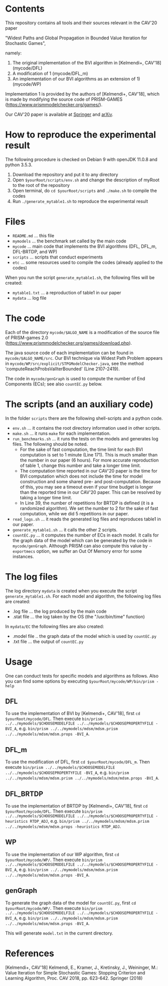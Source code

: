 # Contents
This repository contains all tools and their sources relevant in the CAV'20 paper

  "Widest Paths and Global Propagation in Bounded Value Iteration for Stochastic Games",

namely:

1. The original implementation of the BVI algorithm in [Kelmendi+, CAV'18] (mycode/DFL)
2. A modification of 1 (mycode/DFL_m)
3. An implementation of our BVI algorithms as an extension of 1) (mycode/WP)

Implementation 1 is provided by the authors of [Kelmendi+, CAV'18], which is made by 
modifying the source code of PRISM-GAMES (https://www.prismmodelchecker.org/games/).

Our CAV'20 paper is available at [Springer](https://doi.org/10.1007/978-3-030-53291-8_19) and [arXiv](https://arxiv.org/abs/2007.07421).


# How to reproduce the experimental result
The following procedure is checked on Debian 9 with 
openJDK 11.0.8 and python 3.5.3.

1. Download the repository and put it to any directory
2. Open `$yourRoot/scripts/env.sh` and change the description of myRoot to the root of the repository
3. Open terminal, do `cd $yourRoot/scripts` and `./make.sh` to compile the codes
4. Run `./generate_mytable1.sh` to reproduce the experimental result


# Files
- `README.md`    ... this file
- `mymodels`     ... the benchmark set called by the main code
- `mycode`       ... main code that implements the BVI algorithms (DFL, DFL_m, DFL-BRTDP, and WP)
- `scripts`      ... scripts that conduct experiments
- `etc`          ... some resources used to compile the codes (already applied to the codes)

When you run the script `generate_mytable1.sh`, the following files will be created:

- `mytable1.txt` ... a reproduction of table1 in our paper
- `mydata`       ... log file


# The code
Each of the directory `mycode/$ALGO_NAME` is a modification of the source file of PRISM-games 2.0 (https://www.prismmodelchecker.org/games/download.php).

The java source code of each implementation can be found in `mycode/$ALGO_NAME/src`. 
Our BVI technique via Widest Path Problem appears in `mycode/WP/src/explicit/STPGModelChecker.java`, 
see the method 'computeReachProbsValIterBounded' (Line 2107-2419).

The code in `mycode/genGraph` is used to compute the number of End Components (ECs); see also `countEC.py` below.


# The scripts (and an auxiliary code)
In the folder `scripts` there are the following shell-scripts and a python code.

- `env.sh`                ... it contains the root directory information used in other scripts.
- `make.sh`               ... it runs `make` for each implementation.
- `run_benchmarks.sh`     ... it runs the tests on the models and generates log files. The following should be noted.
  -    For the sake of fast computation, the time limit for each BVI computation is set to 1 minute 
       (Line 171). This is much smaller than the number in our paper (6 hours). For more accurate 
       reproduction of table 1, change this number and take a longer time limit.
  -    The computation time reported in our CAV'20 paper is the time for BVI computation which does not include 
       the time for model construction and some shared pre- and post-computation. 
       Because of this, you may see a timeout even if your time budget is longer than the reported time in our CAV'20 paper.
       This can be resolved by taking a longer time limit.
  -    In Line 39, the number of repetitions for BRTDP is defined (it is a randomized algorithm). 
       We set the number to 2 for the sake of fast computation, while we did 5 repetitions in our paper.
- `read_logs.sh`         ... it reads the generated log files and reproduces table1 in our paper. 
- `generate_mytable1.sh` ... it calls the other 2 scripts.
- `countEC.py`           ... it computes the number of ECs in each model. It calls for the graph data of the model
                              which can be generated by the code in `mycode/genGraph`. Although PRISM can also compute
                              this value by `-exportmecs` option, we suffer an Out Of Memory error for some instances.


# The log files
The log directory `mydata` is created when you execute the script `generate_mytable1.sh`.
For each model and algorithm, the following log files are created:

- .log file  ... the log produced by the main code
- .stat file ... the log taken by the OS (the "/usr/bin/time" function)

In `mydata/EC` the following files are also created:

- .model file .. the graph data of the model which is used by `countEC.py`
- .txt file  ... the output of `countEC.py`

# Usage #
One can conduct tests for specific models and algorithms as follows.
Also you can find some options by executing `$yourRoot/mycode/WP/bin/prism -help`

## DFL 
To use the implementation of BVI by [Kelmendi+, CAV'18], first
`cd $yourRoot/mycode/DFL`.
Then execute `bin/prism ../../mymodels/$CHOOSEMODELFILE ../../mymodels/$CHOOSEPROPERTYFILE -BVI_A`,
e.g. `bin/prism ../../mymodels/mdsm/mdsm.prism ../../mymodels/mdsm/mdsm.props -BVI_A`.

## DFL_m 
To use the modification of DFL, first
`cd $yourRoot/mycode/DFL_m`.
Then execute `bin/prism ../../mymodels/$CHOOSEMODELFILE ../../mymodels/$CHOOSEPROPERTYFILE -BVI_A`,
e.g. `bin/prism ../../mymodels/mdsm/mdsm.prism ../../mymodels/mdsm/mdsm.props -BVI_A`.

## DFL_BRTDP 
To use the implementation of BRTDP by [Kelmendi+, CAV'18], first
`cd $yourRoot/mycode/DFL`.
Then execute `bin/prism ../../mymodels/$CHOOSEMODELFILE ../../mymodels/$CHOOSEPROPERTYFILE -heuristics RTDP_ADJ`,
e.g. `bin/prism ../../mymodels/mdsm/mdsm.prism ../../mymodels/mdsm/mdsm.props -heuristics RTDP_ADJ`.

## WP
To use the implementation of our WP algorithm, first 
`cd $yourRoot/mycode/WP/`.
Then execute `bin/prism ../../mymodels/$CHOOSEMODELFILE ../../mymodels/$CHOOSEPROPERTYFILE -BVI_A`,
e.g. `bin/prism ../../mymodels/mdsm/mdsm.prism ../../mymodels/mdsm/mdsm.props -BVI_A`.

## genGraph
To generate the graph data of the model for `countEC.py`, first 
`cd $yourRoot/mycode/WP/`.
Then execute `bin/prism ../../mymodels/$CHOOSEMODELFILE ../../mymodels/$CHOOSEPROPERTYFILE -BVI_A`,
e.g. `bin/prism ../../mymodels/mdsm/mdsm.prism ../../mymodels/mdsm/mdsm.props -BVI_A`.

This will generate `model.txt` in the current directory.


# References 
[Kelmendi+, CAV'18] Kelmendi, E., Kramer, J., Kretinsky, J., Weininger, M.: Value Iteration for Simple Stochastic Games: Stopping Criterion and Learning Algorithm, Proc. CAV 2018, pp. 623-642. Springer (2018)

